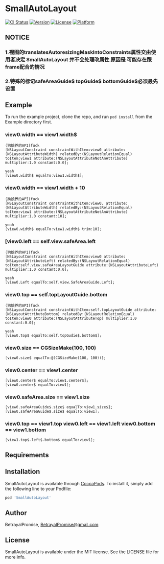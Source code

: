 # SmallAutoLayout

[![CI Status](http://img.shields.io/travis/BetrayalPromise/SmallAutoLayout.svg?style=flat)](https://travis-ci.org/BetrayalPromise/SmallAutoLayout)
[![Version](https://img.shields.io/cocoapods/v/SmallAutoLayout.svg?style=flat)](http://cocoapods.org/pods/SmallAutoLayout)
[![License](https://img.shields.io/cocoapods/l/SmallAutoLayout.svg?style=flat)](http://cocoapods.org/pods/SmallAutoLayout)
[![Platform](https://img.shields.io/cocoapods/p/SmallAutoLayout.svg?style=flat)](http://cocoapods.org/pods/SmallAutoLayout)

## NOTICE
### 1.视图的translatesAutoresizingMaskIntoConstraints属性交由使用者决定 SmallAutoLayout 并不会处理改属性 原因是 可能存在跟frame配合的情况
### 2.特殊的标记safeAreaGuide$ topGuide$ bottomGuide$必须最先设置

## Example

To run the example project, clone the repo, and run `pod install` from the Example directory first.

### view0.width == view1.width$
```obj-c
(狗娘养的API)fuck
[NSLayoutConstraint constraintWithItem:view0 attribute:(NSLayoutAttributeWidth) relatedBy:(NSLayoutRelationEqual) toItem:view1 attribute:(NSLayoutAttributeNotAnAttribute) multiplier:1.0 constant:0.0];

yeah
[view0.width$ equalTo:view1.width$];
```

### view0.width == view1.width + 10
```obj-c
(狗娘养的API)fuck
[NSLayoutConstraint constraintWithItem:view0. attribute:(NSLayoutAttributeWidth) relatedBy:(NSLayoutRelationEqual) toItem:view1 attribute:(NSLayoutAttributeNotAnAttribute) multiplier:1.0 constant:10];

yeah
[view0.width$ equalTo:view1.width$ trim:10];
```

### [view0.left == self.view.safeArea.left
```obj-c
(狗娘养的API)fuck
[NSLayoutConstraint constraintWithItem:view0 attribute:(NSLayoutAttributeLeft) relatedBy:(NSLayoutRelationEqual) toItem:self.view.safeAreaLayoutGuide attribute:(NSLayoutAttributeLeft) multiplier:1.0 constant:0.0];

yeah
[view0.Left equalTo:self.view.SafeAreaGuide.Left];
```

### view0.top == self.topLayoutGuide.bottom
```obj-c
(狗娘养的API)fuck
[NSLayoutConstraint constraintWithItem:self.topLayoutGuide attribute:(NSLayoutAttributeBottom) relatedBy:(NSLayoutRelationEqual) toItem:view0 attribute:(NSLayoutAttributeTop) multiplier:1.0 constant:0.0];

yeah
[view0.top$ equalTo:self.topGudie$.bottom$];
```

### view0.size == CGSizeMake(100, 100)
```
[view0.size$ equalTo:@(CGSizeMake(100, 100))];
```

### view0.center == view1.center
```
[view0.center$ equalTo:view1.center$];
[view0.center$ equalTo:view1];
```

### view0.safeArea.size == view1.size
```
[view0.safeAreaGuide$.size$ equalTo:view1.size$];
[view0.safeAreaGuide$.size$ equalTo:view1];
```

### view0.top == view1.top view0.left == view1.left view0.bottom == view1.bottom
```
[view1.top$.left$.bottom$ equalTo:view1];
```

## Requirements

## Installation

SmallAutoLayout is available through [CocoaPods](http://cocoapods.org). To install
it, simply add the following line to your Podfile:

```ruby
pod 'SmallAutoLayout'
```

## Author

BetrayalPromise, BetrayalPromise@gmail.com

## License

SmallAutoLayout is available under the MIT license. See the LICENSE file for more info.

